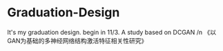 # Graduation-Design
It's my graduation design.
begin in 11/3. 
A study based on DCGAN
/n 《以GAN为基础的多神经网络结构激活特征相关性研究》
